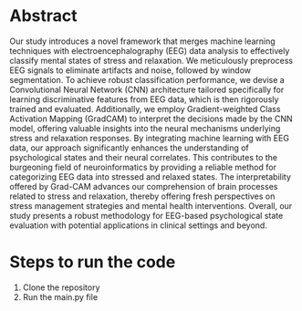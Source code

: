 # Abstract
Our study introduces a novel framework that merges machine learning techniques
with electroencephalography (EEG) data analysis to effectively classify mental states of
stress and relaxation. We meticulously preprocess EEG signals to eliminate artifacts and
noise, followed by window segmentation. To achieve robust classification performance,
we devise a Convolutional Neural Network (CNN) architecture tailored specifically for
learning discriminative features from EEG data, which is then rigorously trained and
evaluated. Additionally, we employ Gradient-weighted Class Activation Mapping (GradCAM) to interpret the decisions made by the CNN model, offering valuable insights
into the neural mechanisms underlying stress and relaxation responses. By integrating
machine learning with EEG data, our approach significantly enhances the understanding
of psychological states and their neural correlates. This contributes to the burgeoning
field of neuroinformatics by providing a reliable method for categorizing EEG data into
stressed and relaxed states. The interpretability offered by Grad-CAM advances our
comprehension of brain processes related to stress and relaxation, thereby offering fresh
perspectives on stress management strategies and mental health interventions. Overall,
our study presents a robust methodology for EEG-based psychological state evaluation
with potential applications in clinical settings and beyond.

# Steps to run the code
1. Clone the repository
2. Run the main.py file
